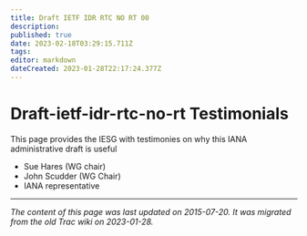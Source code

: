 ```yaml
---
title: Draft IETF IDR RTC NO RT 00
description: 
published: true
date: 2023-02-18T03:29:15.711Z
tags: 
editor: markdown
dateCreated: 2023-01-28T22:17:24.377Z
---
```


# Draft-ietf-idr-rtc-no-rt Testimonials 
This page provides the IESG with testimonies on why this IANA administrative draft is useful

- Sue Hares (WG chair)
- John Scudder (WG Chair)
- IANA representative
&nbsp;
&nbsp;
&nbsp;

---

*The content of this page was last updated on 2015-07-20. It was migrated from the old Trac wiki on 2023-01-28.*